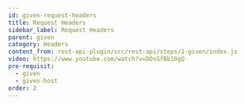 ```yaml
---
id: given-request-headers
title: Request Headers
sidebar_label: Request Headers
parent: given
category: Headers
content_from: rest-api-plugin/src/rest-api/steps/1-given/index.js
video: https://www.youtube.com/watch?v=DOsGfBb10gQ
pre-requisit:
  - given
  - given-host
order: 2
---
```



